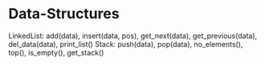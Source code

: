 # Data-Structures

LinkedList: add(data), insert(data, pos), get_next(data), get_previous(data), del_data(data), print_list()
Stack: push(data), pop(data), no_elements(), top(), is_empty(), get_stack()
